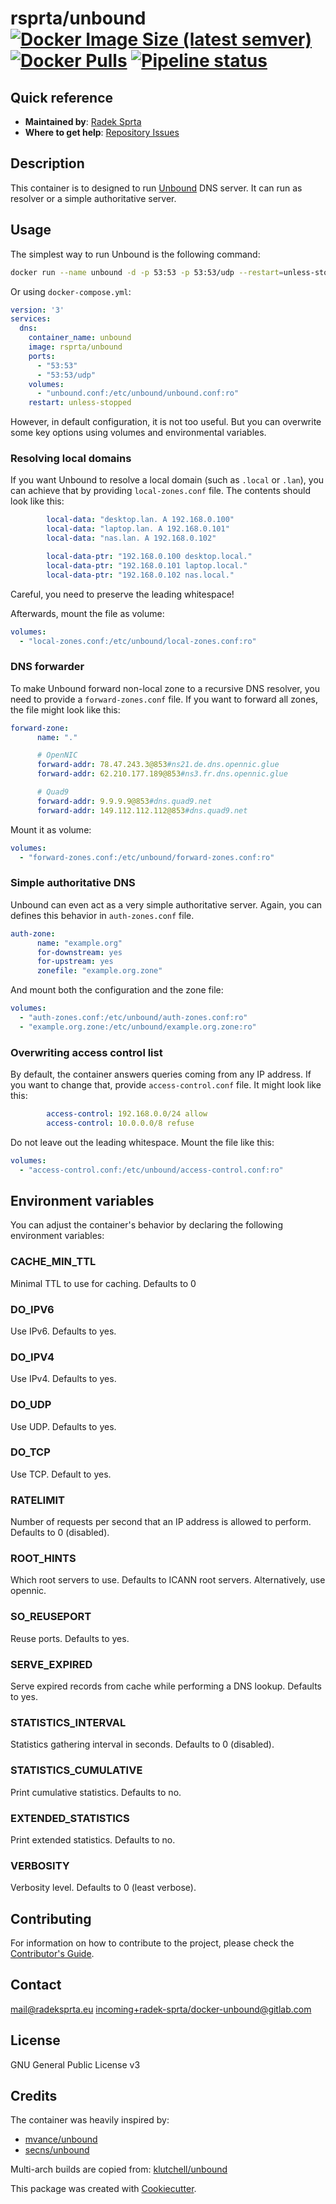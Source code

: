 # rsprta/unbound [![Docker Image Size (latest semver)](https://img.shields.io/docker/image-size/rsprta/unbound)](https://hub.docker.com/r/rsprta/unbound) [![Docker Pulls](https://img.shields.io/docker/pulls/rsprta/unbound)](https://hub.docker.com/r/rsprta/unbound) [![Pipeline status](https://gitlab.com/radek-sprta/docker-unbound/badges/master/pipeline.svg)](https://gitlab.com/radek-sprta/docker-unbound/commits/master)

## Quick reference
-	**Maintained by**: [Radek Sprta](https://gitlab.com/radek-sprta)
-	**Where to get help**: [Repository Issues](https://gitlab.com/radek-sprta/docker-unbound/-/issues)

## Description
This container is to designed to run [Unbound][unbound] DNS server. It can run as resolver or a simple
authoritative server.

## Usage
The simplest way to run Unbound is the following command:

```bash
docker run --name unbound -d -p 53:53 -p 53:53/udp --restart=unless-stopped rsprta/unbound:latest
```

Or using `docker-compose.yml`:

```yaml
version: '3'
services:
  dns:
    container_name: unbound
    image: rsprta/unbound
    ports:
      - "53:53"
      - "53:53/udp"
    volumes:
      - "unbound.conf:/etc/unbound/unbound.conf:ro"
    restart: unless-stopped
```

However, in default configuration, it is not too useful. But you can overwrite some key options using
volumes and environmental variables.

### Resolving local domains
If you want Unbound to resolve a local domain (such as `.local` or `.lan`), you can achieve that by
providing `local-zones.conf` file. The contents should look like this:

```yaml
        local-data: "desktop.lan. A 192.168.0.100"
        local-data: "laptop.lan. A 192.168.0.101"
        local-data: "nas.lan. A 192.168.0.102"

    	local-data-ptr: "192.168.0.100 desktop.local."
    	local-data-ptr: "192.168.0.101 laptop.local."
    	local-data-ptr: "192.168.0.102 nas.local."
```

Careful, you need to preserve the leading whitespace!

Afterwards, mount the file as volume:

```yaml
volumes:
  - "local-zones.conf:/etc/unbound/local-zones.conf:ro"
```

### DNS forwarder
To make Unbound forward non-local zone to a recursive DNS resolver, you need to provide a `forward-zones.conf`
file. If you want to forward all zones, the file might look like this:

```yaml
forward-zone:
      name: "."

      # OpenNIC
      forward-addr: 78.47.243.3@853#ns21.de.dns.opennic.glue
      forward-addr: 62.210.177.189@853#ns3.fr.dns.opennic.glue

      # Quad9
      forward-addr: 9.9.9.9@853#dns.quad9.net
      forward-addr: 149.112.112.112@853#dns.quad9.net
```

Mount it as volume:

```yaml
volumes:
  - "forward-zones.conf:/etc/unbound/forward-zones.conf:ro"
```

### Simple authoritative DNS
Unbound can even act as a very simple authoritative server. Again, you can defines this behavior in
`auth-zones.conf` file.

```yaml
auth-zone:
      name: "example.org"
      for-downstream: yes
      for-upstream: yes
      zonefile: "example.org.zone"
```

And mount both the configuration and the zone file:
```yaml
volumes:
  - "auth-zones.conf:/etc/unbound/auth-zones.conf:ro"
  - "example.org.zone:/etc/unbound/example.org.zone:ro"
```

### Overwriting access control list
By default, the container answers queries coming from any IP address. If you want to change that, provide
`access-control.conf` file. It might look like this:

```yaml
        access-control: 192.168.0.0/24 allow
        access-control: 10.0.0.0/8 refuse
```

Do not leave out the leading whitespace. Mount the file like this:

```yaml
volumes:
  - "access-control.conf:/etc/unbound/access-control.conf:ro"
```

## Environment variables
You can adjust the container's behavior by declaring the following environment variables:

### CACHE_MIN_TTL
Minimal TTL to use for caching. Defaults to 0

### DO_IPV6
Use IPv6. Defaults to yes.

### DO_IPV4
Use IPv4. Defaults to yes.

### DO_UDP
Use UDP. Defaults to yes.

### DO_TCP
Use TCP. Default to yes.

### RATELIMIT
Number of requests per second that an IP address is allowed to perform. Defaults to 0 (disabled).

### ROOT_HINTS
Which root servers to use. Defaults to ICANN root servers. Alternatively, use opennic.

### SO_REUSEPORT
Reuse ports. Defaults to yes.

### SERVE_EXPIRED
Serve expired records from cache while performing a DNS lookup. Defaults to yes.

### STATISTICS_INTERVAL
Statistics gathering interval in seconds. Defaults to 0 (disabled).

### STATISTICS_CUMULATIVE
Print cumulative statistics. Defaults to no.

### EXTENDED_STATISTICS
Print extended statistics. Defaults to no.

### VERBOSITY
Verbosity level. Defaults to 0 (least verbose).

## Contributing
For information on how to contribute to the project, please check the [Contributor's Guide][contributing].

## Contact
[mail@radeksprta.eu](mailto:mail@radeksprta.eu)
[incoming+radek-sprta/docker-unbound@gitlab.com](incoming+radek-sprta/docker-unbound@gitlab.com)

## License
GNU General Public License v3

## Credits
The container was heavily inspired by:

- [mvance/unbound](https://hub.docker.com/r/mvance/unbound)
- [secns/unbound](https://hub.docker.com/r/secns/unbound)

Multi-arch builds are copied from:
[klutchell/unbound](https://hub.docker.com/r/klutchell/unbound)

This package was created with [Cookiecutter][cookiecutter].

[contributing]: https://gitlab.com/radek-sprta/docker-unbound/blob/master/CONTRIBUTING.md
[cookiecutter]: https://github.com/audreyr/cookiecutter
[unbound]: https://unbound.net
